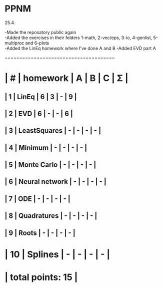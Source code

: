 # PPNM

<font size=”1”>
25.4. 

-Made the reposatory public again </br>
-Added the exercises in their folders 1-math, 2-vec/eps, 3-io, 4-genlist, 5-multiproc and 6-plots </br>
-Added the LinEq homework where I've done A and B
-Added EVD part A 


 </font>

 ======================================
 
| #  | homework      | A | B | C | Σ   |
 ======================================
| 1  | LinEq         | 6 | 3 | - | 9  |
---------------------------------------
| 2  | EVD           | 6 | - | - |  6  |
---------------------------------------
| 3  | LeastSquares  | - | - | - |  -  |
---------------------------------------
| 4  | Minimum  | - | - | - |  -  |
---------------------------------------
| 5  | Monte Carlo  | - | - | - |  -  |
---------------------------------------
| 6  | Neural network  | - | - | - |  -  |
---------------------------------------
| 7  | ODE  | - | - | - |  -  |
---------------------------------------
| 8  | Quadratures  | - | - | - |  -  |
---------------------------------------
| 9  | Roots  | - | - | - |  -  |
---------------------------------------
| 10  | Splines  | - | - | - |  -  |
 ======================================
|                    total points: 15  |
 ======================================
 

